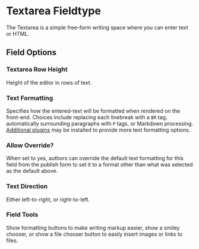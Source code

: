 <!--
    This source file is part of the open source project
    ExpressionEngine User Guide (https://github.com/ExpressionEngine/ExpressionEngine-User-Guide)

    @link      https://expressionengine.com/
    @copyright Copyright (c) 2003-2020, Packet Tide, LLC (https://ellislab.com)
    @license   https://expressionengine.com/license Licensed under Apache License, Version 2.0
-->

# Textarea Fieldtype

The Textarea is a simple free-form writing space where you can enter text or HTML.

## Field Options

### Textarea Row Height

Height of the editor in rows of text.

### Text Formatting

Specifies how the entered-text will be formatted when rendered on the front-end. Choices include replacing each linebreak with a `BR` tag, automatically surrounding paragraphs with `P` tags, or Markdown processing. [Additional plugins](development/plugins.md) may be installed to provide more text formatting options.

### Allow Override?

When set to yes, authors can override the default text formatting for this field from the publish form to set it to a format other than what was selected as the default above.

### Text Direction

Either left-to-right, or right-to-left.

### Field Tools

Show formatting buttons to make writing markup easier, show a smiley chooser, or show a file chooser button to easily insert images or links to files.

